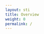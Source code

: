```yaml
---
layout: sti
title: Overview
weight: 0
permalink: /
---
```


<html lang="en"><head>
    <meta charset="UTF-8">
    <meta name="viewport" content="width=device-width, initial-scale=1.0">
    <title>Save The Island | Home</title>
    <link rel="stylesheet" href="https://tfngamesofficial.github.io/assets/css/navbar.css">
	  <link rel="shortcut icon" type="image/x-icon" href="{{ '/assets/favicon.ico' | relative_url }}">
	    <script>
        function loginWithEpic() {
            // Redirect the user to the Epic Games login page
            window.location.href = `https://www.epicgames.com/id/authorize?client_id=xyza7891D9UWmFmhLv4Qyprz2w9AQiof&redirect_uri=${window.location.href}&response_type=code&scope=basic_profile`;
        }

        // Function to decode the JWT token and display the displayName
        function decodeToken(token) {
            try {
                // Decode the payload of the token
                const payload = JSON.parse(atob(token.split('.')[1]));

                // Extract the displayName from the payload
                const displayName = payload.dn;

                // Update the button text to display the displayName
                document.getElementById("loggedInMessage").innerText = displayName;
            } catch (e) {
                console.error("Failed to decode token:", e);
                logout();
            }
        }

        // Function to save the access token in localStorage
        function saveAccessToken(accessToken) {
            localStorage.setItem('accessToken', accessToken);
        }

        // Function to check login status based on the access token in localStorage
        function checkLoginStatus() {
            const accessToken = localStorage.getItem('accessToken');
            if (accessToken) {
                // User is logged in
                decodeToken(accessToken);
                return true;
            } else {
                // User is not logged in
                document.getElementById("loggedInMessage").innerText = "LOGIN";
                return false;
            }
        }

        // Function to log out and remove the access token from localStorage
        function logout() {
            localStorage.removeItem('accessToken');
            // Additional actions for logging out, e.g., redirect to a logout page
        }

        // Example usage
        document.addEventListener("DOMContentLoaded", () => {
            const urlParams = new URLSearchParams(window.location.search);
            const code = urlParams.get('code');

            if (code) {
                // Make a request to the token endpoint to exchange the code for an access token
                fetch('https://corsproxy.io/?' + encodeURIComponent('https://api.epicgames.dev/epic/oauth/v2/token'), {
                    method: 'POST',
                    headers: {
                        'Content-Type': 'application/x-www-form-urlencoded',
                        'Authorization': 'Basic eHl6YTc4OTFEOVVXbUZtaEx2NFF5cHJ6Mnc5QVFpb2Y6RUNSSzhFTS9vbWRoUnlmK1dhNklqTGVOZHZVSE5rYTY3RHNuM1FuMEw0QQ==' // Replace with your client credentials
                    },
                    body: 'deployment_id=864f12bc0bdf472ea2a8c7c4b1485c25&grant_type=authorization_code&code=' + code
                })
                    .then(response => response.json())
                    .then(data => {
                        // Extract the access token from the response
                        const accessToken = data.access_token;
                        // Save the access token to localStorage
                        saveAccessToken(accessToken);
                        // Decode the access token and display the displayName
                        decodeToken(accessToken);
                    })
                    .catch(error => console.error('Error:', error));
            } else {
                // Check login status if there is no authorization code
                checkLoginStatus();
            }
        });
    </script>
    <style>
        body {
            background-color: #141414;
            color: #fff;
            font-family: Arial, sans-serif;
            margin: 0;
            padding: 0;
        }
/* Rounded Picture Styles */
.rounded-picture {
    text-align: center;
    margin-top: 20px;
padding: 25px;
    position: relative; /* Set the position to relative for absolute positioning */
}

.rounded-picture img {
    max-height: 500px;
    min-height: 500px;
    width: 1328px;
    padding: 25px;
    margin-top: -50px;
    border-radius: 40px;
    object-fit: cover; /* or use 'cover' based on your preference */
}

 .overlay {
    max-height: 500px;
    min-height: 500px;
    width: 1328px;
    margin-top: -25;
    margin-left: 84px;
    border-radius: 15px;
    text-align: center;
    position: absolute;
    background-color: rgba(0, 0, 0, 0.72);
    } 

.image-text {
    position: absolute;
    top: 45%;
    left: 50%;
    transform: translate(-50%, -50%);
    color: #fff;
}

.image-text h2 {
    font-size: 80px;
    margin-bottom: 10px;
line-height: 45px;
}

.image-text p {
    font-size: 30px;
line-height: -45px;
    color: #ddd;
}

	    /* Bootstrap-ähnliche Button-Klasse */
.btn {
  display: inline-block;
  font-weight: 400;
  text-align: center;
  white-space: nowrap;
  vertical-align: middle;
  user-select: none;
  border: 1px solid transparent;
  padding: 0.375rem 0.75rem;
  font-size: 1rem;
  line-height: 1.5;
  border-radius: 0.25rem;
  transition: color 0.15s ease-in-out, background-color 0.15s ease-in-out, border-color 0.15s ease-in-out, box-shadow 0.15s ease-in-out;
  cursor: pointer;
}

/* Bootstrap-ähnliche primäre Button-Farbe */
.btn-primary {
  color: #fff;
  background-color: #a60303;
  border-color: #a60303;
}

/* Bootstrap-ähnliche Hover- und Focus-Effekte */
.btn:hover, .btn:focus {
  color: #fff;
  background-color: #A60F0F;
  border-color: #A60F0F;
}

/* Bootstrap-ähnliche aktive und gedrückte Effekte */
.btn:active {
  color: #fff;
  background-color: #A60F0F;
  border-color: #A60F0F;
  box-shadow: 0 0.2rem 0.5rem rgba(167, 7, 7, 0.5);
}

/* Bootstrap-ähnliche deaktivierte Button-Stile */
.btn:disabled {
  color: #fff;
  background-color: #6c757d;
  border-color: #6c757d;
  cursor: not-allowed;
}

	            /* Rounded Boxes Styles */
        .rounded-box-container {
	    text-align: center;
            display: flex;
            justify-content: space-around;
    	   /* margin: -10px; */
	    padding-left: 90px;
	    padding-right: 90px;
        }

	roundtext {
		color: rgba(255, 255, 255, 0,1);
		padding: 15px;
}

        .rounded-box {
            background-color: #141414;
            border: 1px solid #272727;
            border-radius: 10px;
            padding: 10px;
            text-align: center;
            width: 30%; /* Adjusted width for responsiveness */
        }

        /* FAQ Styles */
        h3, h4 {
            color: #fff;
        }

        p {
            font-size: 16px;
            color: #aaa;
        }

        /* Support Page Styles */
        .support-text {
            margin-top: 20px;
        }
        text {
    font-size: 16px;
    font-weight: 700;
    line-height: 40px;
    text-transform: capitalize;
padding: 6px;
    }
.left {
    font-size: 11px;
    line-height: 16px;
    text-transform: capitalize !important;
    padding: 6px;
    padding-top: 17px;
    padding-left: calc(100% - 30%);
    }
.btn1.dropdown-toggle {
    font-size: 11px;
    line-height: 40px;
  color: #fff;
  text-transform: uppercase;
  border: 0px solid #dee2e6; /* Menu border */
  outline: none;
  box-shadow: none;
}

.dropdown-menu {
  background-color: rgb(39, 39, 39); /* Menu background color */
  box-shadow: 0 0 10px rgba(0, 0, 0, 0.1); /* Menu shadow */
  border: 0px solid #dee2e6; /* Menu border */
}

nav a.dropdown-item {
  color: #fff; /* Text color of dropdown items */
  padding: 8px 16px; /* Padding of dropdown items */
  text-decoration: none; /* No underline for links */
  display: block; /* Display each item as a block */
}

/* Highlight effect on hover of a dropdown item */
nav a.dropdown-item:hover {
  background-color: rgb(45, 45, 45); /* Background color on hover */
  color: #fff; /* Text color on hover */
}
</style>
</head>
<body>

    <!-- Custom Navbar
    <nav>
        <text href="#">Save The Island</text>
        <a href="#" class="active">OVERVIEW</a>
        <a href="/save-the-island/help" class="nav-link">HELP</a>
	    <a class="nav-link" id="loggedInMessage" onclick="loginWithEpic()">LOGIN</a>
	    <div class="left">
	    <button style="background-color:rgb(39,39,39); color:#fff; border-color:#ffffff00;" onclick="logout()">Logout</button>
	    </div>
    </nav> -->


    <div class="rounded-picture">
    <img src="https://wallpaper.dog/large/10812313.jpg" alt="Save The Island">
    <div class="image-text">
        <h2>Save The Island</h2>
        <p>The Save The Island event quests are now available! Earn In-Game rewards and more. By joining you will add "Save The Island" to your Epic Games account!</p>
<button class="btn btn-primary" onclick="saveAccessToken()">Try it now!</button>

    </div>
</div>
<center><h4>Steps</h4></center>
	<div class="rounded-box-container">
	<div class="rounded-box">
            <!-- <img src="https://cdn2.unrealengine.com/earn-rewards-120x120-ccb3638290e7.png"> -->
            <h3>JOIN</h3>
            <roundtext>Login with our DevGames account and join the event.</roundtext>
        </div>
	<div class="rounded-box">
            <!-- <img src="https://cdn2.unrealengine.com/earn-rewards-120x120-ccb3638290e7.png"> -->
            <h3>COMPLETE QUESTS</h3>
            <roundtext>Complete quests for new stages and to get in-game rewards.</roundtext>
        </div>
	<div class="rounded-box">
            <!-- <img src="https://cdn2.unrealengine.com/earn-rewards-120x120-ccb3638290e7.png"> -->
            <h3>HAVE FUN</h3>
            <roundtext>Complete additional "Fun Quests" in Battle Royale for additional xp.</roundtext>
        </div></div>
</body></html>
